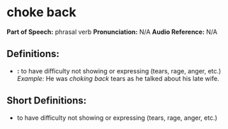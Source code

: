 # choke back

**Part of Speech:** phrasal verb
**Pronunciation:** N/A
**Audio Reference:** N/A

## Definitions:
- **:** to have difficulty not showing or expressing (tears, rage, anger, etc.) 
  *Example:* He was *choking back* tears as he talked about his late wife.

## Short Definitions:
- to have difficulty not showing or expressing (tears, rage, anger, etc.)
